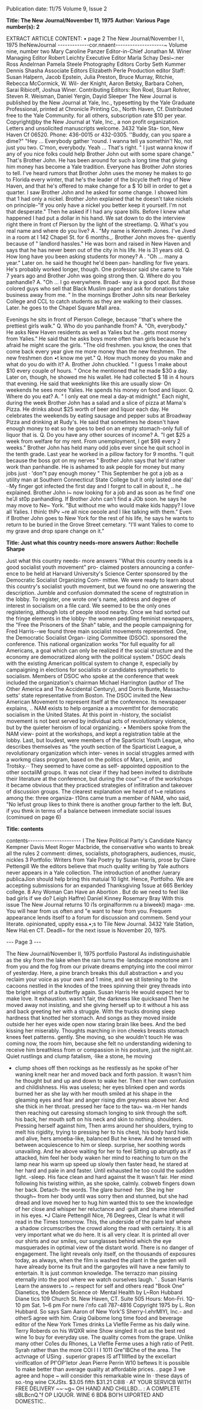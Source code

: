 Publication date: 11/75
Volume 9, Issue 2

**Title: The New Journal/November 11, 1975**
**Author: Various**
**Page number(s): 2**

EXTRACT ARTICLE CONTENT:
• 
page 2 
The New Journal/November I I, 1975 
lheNewJournal -------------cor.nnaent--------------------~ 
Volume nine, number two 
Mary Caroline Panzer 
Editor-in-Chief 
Jonathan M. Winer 
Managing Editor 
Robert Leichty 
Executive Editor 
Marla Schay 
Desi~:ner 
Ross Andelrnan 
Pamela Steele 
Photography Editors 
Corby Seth Kummer 
Dennis Shasha 
Associate Editors 
Elizabeth Perle 
Production editor 
Staff: Susan Halpern, Jacob Epstein, 
Julia Preston, Bruce Murray, 
Ritchie, Rebecca McCormick, W. Wil-
der Knight, Aaron Betsky, Barbara 
Cohen, Sarai Ribicoff, Joshua Winer. 
Contributing Editors: Ron Roel, Stuart 
Rohrer, Steven R. Weisman, Daniel 
Yergin, Dayid Sleeper 
The New Journal is published by the 
New Journal at Yale, Inc., typesetting 
by the Yale Graduate Professional, 
printed at Chronicle Printing Co., North 
Haven, Cf. Distributed free to the Yale 
Community. for all others, subscription 
rate $10 per year. Copyright@by the 
New Journal at Yale, Inc., a non profit 
organization. Letters and unsolicited 
manuscripts welcome. 3432 Yale Sta-
tion, New Haven Cf 06520. Phone: 
436-0015 or 432-0305. 
''Buddy, can you spare a 
dime?" 
"Hey ... Everybody gather 'round. I 
wanna tell ya somethin'! No, not just 
you two. C'mon, everybody. Yeah ... 
That's right. 
" I just wanna know if any of you 
nice folks could help Brother John out 
with some spare change." That's 
Brother John. He has been around for 
such a long time that giving him money 
has become a Yale tradition. Everyone 
has Brother John stories to tell. l've 
heard rumors that Brother John uses the 
money he makes to go to Florida every 
winter, that he's the leader of the 
bicycle theft ring of New Haven, and 
that he's offered to make change for a 
$ 10 bill in order to get a quarter. 
l saw Brother John and he asked for 
some change. I showed him that 1 had 
only a nickel. Brother John explained 
that he doesn't take nickels on 
principle-"lf you only have a nickel 
you better keep it yourself. I'm not that 
desperate." Then he asked if I had any 
spare bills. Before I knew what 
happened I had put a dollar in his hand. 
We sat down to do the interview right 
there in front cf Pierson by the light of 
the streetlamp. 
Q. What's you real name and where 
do you live? 
A . "My name is Kenneth Jones. I've 
Jived in a room at I 142 Chapel St. for 6 
months.,. Brother John moves fre-
quently because of " landlord hassles." 
He was born and raised in New Haven 
and says that he has never been out of 
the city in his life. He is 31 years old. 
Q. How long have you been asking 
students for money? 
A . "Oh ... many a year." Later on. 
he said he thought he'd been pan-
handling for five years. He's probably 
worked longer, though. One professor 
said she came to Yale 7 years ago and 
Brother John was going strong then. 
Q. Where do you panhandle? 
A. "Oh ... I go everywhere. Broad-
way is a good spot. But those colored 
guys who sell that Black Muslim paper 
and ask for donations take business 
away from me. " In the mornings 
Brother John sits near Berkeley College 
and CCL to catch students as they are 
walking to their classes. Later. he goes 
to the Chapel Square Mall area.


Evenings he sits in front of Pierson 
College, because ''that's where the 
prettiest girls walk." 
Q. Who do you panhandle from? 
A. "Oh, everybody." He asks New 
Haven residents as well as Yalies but he 
..gets most money from Yalies." He 
said that he asks boys more often than 
girls because he's afraid he might scare 
the girls. "The old freshmen. you 
know, the ones that come back every 
year give me more money than the new 
freshmen. The new freshmen don •t 
know me yet." 
Q. How much money do you make 
and what do you do with it? 
A. Brother John chuckled. " I guess 1 
make about $10 every couple of 
hours. " Once he mentioned that he 
made $30 a day. Later on, though, he 
showed me his wallet. He had collected 
$ 18 in 4 hours that evening. He said 
that weeknights like this are usually 
slow· On weekends he sees more 
Yalies. He spends his money on food 
and liquor. 
Q. Where do you eat? 
A. " I only eat one meal a day-at 
midnight." Each night, during the week 
Brother John has a salad and a slice of 
pizza at Mama's Pizza. He drinks about 
$25 worth of beer and liquor each day. 
He celebrates the weekends by eating 
sausage and pepper subs at Broadway 
Pizza and drinking at Rudy's. He said 
that sometimes he doesn't have enough 
money to eat so he goes to bed on an 
empty stomach-only full of liquor that 
is. 
Q. Do you have any other sources of 
income? 
A. "I get $25 a week from welfare 
for my rent. From unemployment, I get 
$98 every 2 weeks." Brother John has 
held many odd jobs ever since he quit 
school in the tenth grade. Last year he 
worked in a pillow factory for 9 
months. "I quit because the boss got on 
my nerves " Brother John says that 
he'd rather work than panhandle. He is 
ashamed to ask people for money but 
many jobs just · 'don"t pay enough 
money " This September he got a job 
as a utility man at Southern Connecticut 
State College but it only lasted one da)' 
··My finger got infected the first day 
and I forgnt to call in about it, .. he 
explained. Brother John i~ now looking 
for a job and as soon as he find' one 
he'Jl st0p panhandling. 
If Brother John can't find a JOb 
soon. he says he may move to Ne~ 
York. "But without me who would 
make kids happy? I love all Yalies. I 
thinlc thPv ~re all nice oeoole and I like 
talking with them." Even if Brother 
John goes to New York for the rest of 
his life, he says he wants to return to be 
buried in the Grove Street cemetary. 
"I'll want Yalies to come to my grave 
and drop spare change on it." 


**Title: Just what this country needs-more answers**
**Author: Rochelle Sharpe**

Just what this country needs-
more answers 
''What this country needs is a 
good socialist youth movement" pro-
claimed posters announcing a confer-
ence to be held at Harvard University's 
Science Center sponsored by the 
Democratic Socialist Organizing Com-
mittee. We were ready to learn about 
this country's socialist youth movement, 
but we found no one answering the 
description. 
Jumble and confusion dommated the 
scene of regtstration in the lobby. To 
register, one wrote one's name, address 
and degree of interest in socialism on a 
file card. We seemed to be the only 
ones registering, although lots of people 
stood nearby. 
Once we had sorted out the fringe 
elements in the lobby- the women 
peddling feminist newspapers, the "Free 
the Prisoners of the Shah" table, and 
the people campaigning for Fred 
Harris--we found three main socialist 
movements represented. 
One, the Democratic Socialist Organ-
izing Committee (DSOC). sponsored the 
conference. This national organization 
works "for full equality for all 
Americans, a goal which can only be 
realized if the social structure and the 
economy are democratized along with 
the political system." DSOC deals with 
the existing American political system 
to change it, especially by campaigning 
in elections for socialists or candidates 
sympathetic to socialism. Members of 
DSOC who spoke at the conference 
that week included the organization's 
chairman Michael Harrington (author of 
The Other America and The Accidental 
Century), and Dorris Bunte, Massachu-
setts' state representative from Boston. 
The DSOC invited the New American 
Movement to represent itself at the 
conference. Its newspaper explains, 
.. NAM exists to help organize a 
a movemt!nt for democratic socialism in 
the United States. At this point in 
-history, the socialist movement is not 
best served by individual acts of 
revolutionary violence, but by the 
quieter heroism of local organizing.· • 
Members spoke from the NAM view-
point at the workshops, and kept a 
registration table at the lobby. 
Last, but loudest, were members of 
the Sparticist Youth League, who 
describes themselves as "the youth 
section of the Sparticist League, a 
revolutionary organization which inter-
venes in social struggles armed with a 
workmg class program, based on the 
politics of Marx, Lenin, and Trotsky.·· 
They seemed to have come as self-
appointed opposition to the other 
soctaliM groups. It was not clear if they 
had been invited to distribute their 
literature at the conference, but during 
the cour":>e of the workshops it became 
obvious that they practiced strategies of 
infiltration and takeover of discussion 
groups. 
The clearest explanation we heard of 
t~e relations among the: three organiza-
t10ns came trum a member of NAM, 
who said, "No lefust group likes to 
think there is another group farther to 
the left. But, if you thmk in terms of a 
balance between immediate social issues 
(cominued on page 6) 


**Title: contents**

contents----------------------
I The New Political Party's Candidate 
Nancy Kempner Davis 
Meet Roger Macbride, the conservative who wants to break all the rules 
2 comment: dimes, socialists, photographers, audiences, music, nickles 
3 Portfolio: Writers from Yale 
Poetry by Susan Harris, prose by Claire Pettengill 
We the editors believe that much quality writing by Yale authors never appears in 
a Yale collection. The introduction of another /uerary publicaJion should help bring 
this matuial 10 light. Hence, Portfolho. We are accepting submissions for an 
expanded Thanksgiving 1ssue at 665 Berkley college. 
8 Any Woman Can Have an Abortion 
. But do we need to feel like bad girls if we do? 
Leigh Haffre) 
Daniel Kinney 
Rosemary Bray 
With this issue The New Journal returns 10 i1s orginalformm ru a biweekl) maga-
:me. You will hear from us often and "e want to hear from you. Frequem 
appearance lends itself to a forum for discussion and commem. Send your literate. 
opinionated, uppity essa.•;s to Tile New Journal. 3432 Yale Station, New Ha\·en CT. 
Deadli~ for the next issue is November 20, 1975. 





--- Page 3 ---

The New Journal/November II, 1975 
portfolio 
Pastoral 
As indistinguishable as 
the sky from the lake 
when the rain turns the ·landscape monotone 
am I from you 
and the fog from our private dreams 
emptying into the cool mirror of yesterday. 
Here, 
a pine branch breaks this dull abstraction 
• 
and you reclaim your voice as your own 
and 1 mine, 
and we sit listening 
to the cacoons nestled 
in the knodes of the trees 
spinning their grey threads 
into tbe bright wings of a butterfly 
again. 
Susan Harris 
He would expect her to make love. It exhaustion. 
wasn't fair, the darkness like quicksand 
Then he moved away not insisting, 
and she giving herself up to it without a his ass and back greeting her with a 
struggle. With the trucks droning sleep 
hardness that knotted her stomach. And 
songs as they moved inside outside her 
her eyes wide open now staring 
brain like bees. And the bed kissing her miserably. Thoughts marching in iron 
cheeks breasts stomach knees feet 
patterns. 
gently. 
She moving, so she wouldn't touch 
He was coming now, the room 
him, because she felt no understanding 
widening to receive him breathless from or compassion in his posture, just 
the night.air. Quiet rustlings and clump fatalism, ·like a stone, he moving 
* clump shoes off then rockings as he 
restlessly as he spoke of'her waning 
knelt near her and moved back and forth passion. It wasn't him he thought but 
and up and down to wake her. Then it 
her own confusion and childishness. His 
was useless; her eyes blinked open and 
words burned her as she lay with 
her mouth smiled at his shape in the 
gleaming eyes and fear and anger rising 
dim greyness above her. And she 
thick in her throat. 
pressed her face to the tau~ wa.-m 
Her hands then reaching out caressing 
stomach longing to sink through the soft. his back, her mouth soft on his neck and 
skin to nothing. 
shoulders. Pressing herself against him, 
Then arms around her shoulders, 
trying to melt his rigidity, trying to 
pressing her to his chest, his body hard hide. 
and alive, hers amoeba-like, balanced 
But he knew. And he tensed with 
between acquiescence to him or sleep. 
surprise, her soothing words unavailing. 
And he above waiting for her to feel 
Sitting up abruptly as if attacked, 
him feel her body waken her mind to 
reaching to tum on the lamp near his 
warm up speed up slowly then faster 
head, he stared at her hard and pale in 
and faster. Until exhausted he too could the sudden light. 
-sleep. 
His face clean and hard against the 
It wasn't fair. Her mind following his twisting within, as she spoke, calmly. 
cobweb fingers down her back. Detach- the words. The glare burned· her. She 
ing her though~ from her body until 
was sorry then and stunned, but she had 
dread and love moved her to hug him 
wanted this to see the knowledge of her 
close and whisper her reluctance and 
·guilt and shame intensified in his eyes. 
•J 
Claire Pettengill 
Nice, 76 Degrees, Clear 
Is what it will read in the Times tomorrow. 
This, the underside of the palm leaf 
where a shadow 
circumscribes the crowd along the road 
with certainty. 
It is all very important 
what we do here. 
It is all very clear. 
It is printed all over our shirts 
and our smiles, 
our sunglasses 
behind which the eye masquerades 
in optimal view of the distant world. 
There is no danger of engagement. 
The light reveals only 
itself, on the thousands of exposures today, 
as always, 
when the film is washed 
the plant in the garden will have already borne its fruit 
and the gargoyles will have a new family to entertain. 
It is just common knowledge. 
The terrazzo man pissing eternally 
into the pool where we 
watch ourselves laugh. 
' . 
Susan Harris 
Learn the answers to .~ 
respect for self and others 
read "Book One" 
Dianetics, the Modem Science 
ot· Mental Health 
by L~Ron Hubbard 
Diane tics 
109 Church St. 
New Haven, CT. 
Suite 505 
Hours: Mon-Fri. 1Q-10 pm 
Sat. 1~6 pm 
For nwre i'nfo call 787-4816 
Copyright 1975 by L. Ron Hubbard. 
So says Sam Aaron of New 
York'S Sherry-l.ehrMIYI, Inc.-
and otherS agree with him. Craig 
Oaibome long time food and 
beverage editor of the New York 
Times drinks La Vleflle Ferme as 
his daily wine. Terry Roberds on 
his WQXR wine Show singled It out 
as the best red wine 1o buy for 
everyday use. 
The quality comes from the 
grape. Unlike many other Co1es du 
Rhones, La Vleflle Ferme uses a 
high ratio of Petit. Syrah rather 
than the more COl I I I 1011 Gre"lBChe 
of the area. The actvnage of USing 
. superior grapes IS afT1lllfled by the 
excellart vinlflcatlon of Pf'OP'Ietor 
Jean Pierre Perrin W10 beftews It 
is possible 1o make better than 
average quality at affordable 
prices. 
. 
page 3 
we agree and hope ~ 
will 
consider this remarkable wine In · 
these days of so.-tng wine CXJSts. 
$3.05 fifth 
$31.21 C8l8 
· AT YOUR SERVlCB WITH FREE DELIVERY 
~~·~g~ 
OH HAND AND CHILLBD... 
: 
A COMPLETE sBLBcnQ."f OP LIQUOR. WINE 6 BD& 
BOI'H UIPORTED AND DOMESTIC..